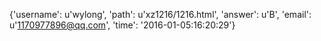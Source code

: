 {'username': u'wylong', 'path': u'xz1216/1216.html', 'answer': u'B', 'email': u'1170977896@qq.com', 'time': '2016-01-05:16:20:29'}